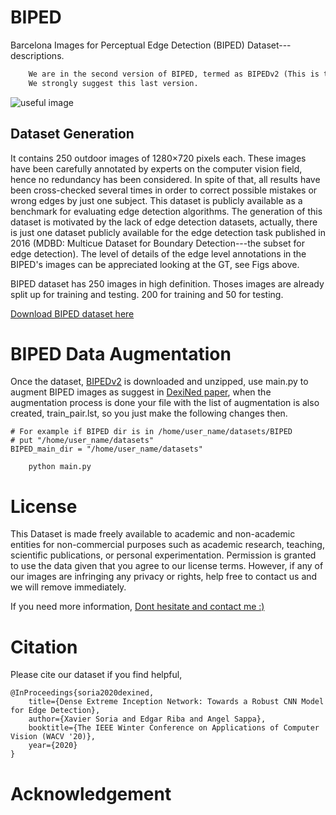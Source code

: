 # BIPED
Barcelona Images for Perceptual Edge Detection (BIPED) Dataset---descriptions.

```diff 
    We are in the second version of BIPED, termed as BIPEDv2 (This is the ultimate version of BIPED).
    We strongly suggest this last version.
```

![useful image](/figs/BIPED_banner.png)

## Dataset Generation

It contains 250 outdoor images of 1280$\times$720 pixels each. These images have been carefully annotated by experts on the computer vision field, hence no redundancy has been considered. In spite of that, all results have been cross-checked several times in order to correct possible mistakes or wrong edges by just one subject. This dataset is publicly available as a benchmark for evaluating edge detection algorithms. The generation of this dataset is motivated by the lack of edge detection datasets, actually, there is just one dataset publicly available for the edge detection task published in 2016 (MDBD: Multicue Dataset for Boundary Detection---the subset for edge detection). The level of details of the edge level annotations in the BIPED's images can be appreciated looking at the GT, see Figs above. 

BIPED dataset has 250 images in high definition. Thoses images are already split up for training and testing. 200 for training and 50 for testing.


[Download BIPED dataset here](https://drive.google.com/drive/folders/1lZuvJxL4dvhVGgiITmZsjUJPBBrFI_bM?usp=sharing)

# BIPED Data Augmentation

Once the dataset, [BIPEDv2](https://www.kaggle.com/datasets/xavysp/biped?select=BIPEDv2) is downloaded and unzipped, 
use main.py to augment BIPED images as suggest in [DexiNed paper](https://arxiv.org/pdf/1909.01955.pdf),
when the augmentation process is done your file with the list of augmentation
is also created, train_pair.lst, so you just make the following
changes then.
```
# For example if BIPED dir is in /home/user_name/datasets/BIPED
# put "/home/user_name/datasets"
BIPED_main_dir = "/home/user_name/datasets"

    python main.py

```


# License

This Dataset is made freely available to academic and non-academic entities for non-commercial purposes such as academic research, teaching, scientific publications, or personal experimentation. Permission is granted to use the data given that you agree to our license terms. However, if any of our images are infringing any privacy or rights, help free to contact us and we will remove immediately.

If you need more information, [Dont hesitate and contact me :)](https://xavysp.github.io)

# Citation
Please cite our dataset if you find helpful,
```
@InProceedings{soria2020dexined,
    title={Dense Extreme Inception Network: Towards a Robust CNN Model for Edge Detection},
    author={Xavier Soria and Edgar Riba and Angel Sappa},
    booktitle={The IEEE Winter Conference on Applications of Computer Vision (WACV '20)},
    year={2020}
}
```

# Acknowledgement




